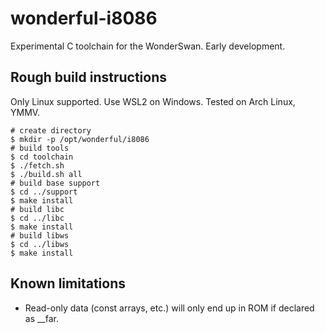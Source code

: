 # wonderful-i8086

Experimental C toolchain for the WonderSwan. Early development.

## Rough build instructions

Only Linux supported. Use WSL2 on Windows. Tested on Arch Linux, YMMV.

    # create directory
    $ mkdir -p /opt/wonderful/i8086
    # build tools
    $ cd toolchain
    $ ./fetch.sh
    $ ./build.sh all
    # build base support
    $ cd ../support
    $ make install
    # build libc
    $ cd ../libc
    $ make install
    # build libws
    $ cd ../libws
    $ make install

## Known limitations

* Read-only data (const arrays, etc.) will only end up in ROM if declared as __far.
